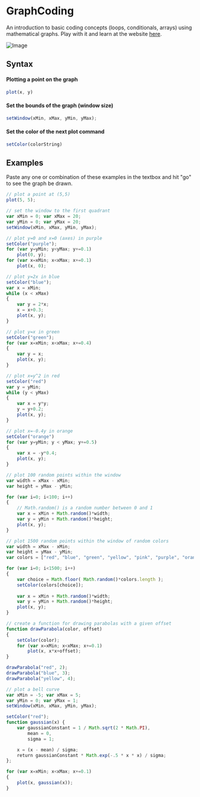 # GraphCoding
An introduction to basic coding concepts (loops, conditionals, arrays) using mathematical graphs. Play with it and learn at the website [here](http://vgmoose.github.io/GraphCoding).

![Image](http://i.imgur.com/0mhmsLJ.png)

## Syntax
#### Plotting a point on the graph
```JavaScript
plot(x, y)
```

#### Set the bounds of the graph (window size)
```JavaScript
setWindow(xMin, xMax, yMin, yMax);
```

#### Set the color of the next plot command
```JavaScript
setColor(colorString)
```

## Examples
Paste any one or combination of these examples in the textbox and hit "go" to see the graph be drawn.

```JavaScript
// plot a point at (5,5)
plot(5, 5);
```

```JavaScript
// set the window to the first quadrant
var xMin = 0; var xMax = 20;
var yMin = 0; var yMax = 20;
setWindow(xMin, xMax, yMin, yMax);
```

```JavaScript
// plot y=0 and x=0 (axes) in purple
setColor("purple");
for (var y=yMin; y<yMax; y+=0.1)
    plot(0, y);
for (var x=xMin; x<xMax; x+=0.1)
    plot(x, 0);
```

```JavaScript
// plot y=2x in blue 
setColor("blue");
var x = xMin;
while (x < xMax)
{
    var y = 2*x;
    x = x+0.3;
    plot(x, y);
}
```

```JavaScript
// plot y=x in green
setColor("green");
for (var x=xMin; x<xMax; x+=0.4)
{
    var y = x;
    plot(x, y);
}
```

```JavaScript
// plot x=y^2 in red
setColor("red")
var y = yMin;
while (y < yMax)
{
    var x = y*y;
    y = y+0.2;
    plot(x, y);
}
```

```JavaScript
// plot x=-0.4y in orange
setColor("orange")
for (var y=yMin; y < yMax; y+=0.5)
{
    var x = -y*0.4;
    plot(x, y);
}
```
```JavaScript
// plot 100 random points within the window
var width = xMax - xMin;
var height = yMax - yMin;

for (var i=0; i<100; i++)
{
    // Math.random() is a random number between 0 and 1
	var x = xMin + Math.random()*width;    
	var y = yMin + Math.random()*height;
	plot(x, y);
}
```


```JavaScript
// plot 1500 random points within the window of random colors
var width = xMax - xMin;
var height = yMax - yMin;
var colors = ["red", "blue", "green", "yellow", "pink", "purple", "orange", "#c2c2c2"];

for (var i=0; i<1500; i++)
{
	var choice = Math.floor( Math.random()*colors.length );
	setColor(colors[choice]);
	
	var x = xMin + Math.random()*width;    
	var y = yMin + Math.random()*height;
	plot(x, y);
}
```

```JavaScript
// create a function for drawing parabolas with a given offset
function drawParabola(color, offset)
{
    setColor(color);
    for (var x=xMin; x<xMax; x+=0.1)
        plot(x, x*x+offset);
}

drawParabola("red", 2);
drawParabola("blue", 3);
drawParabola("yellow", 4);
```

```JavaScript
// plot a bell curve
var xMin = -5; var xMax = 5;
var yMin = 0; var yMax = 1;
setWindow(xMin, xMax, yMin, yMax);

setColor("red");
function gaussian(x) {
	var gaussianConstant = 1 / Math.sqrt(2 * Math.PI),
		mean = 0,
    	sigma = 1;

    x = (x - mean) / sigma;
    return gaussianConstant * Math.exp(-.5 * x * x) / sigma;
};

for (var x=xMin; x<xMax; x+=0.1)
{
    plot(x, gaussian(x));
}
```
